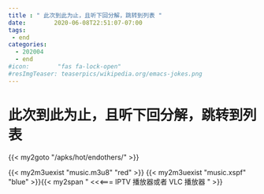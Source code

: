 ```yaml
---
title : " 此次到此为止，且听下回分解，跳转到列表 "
date:        2020-06-08T22:51:07-07:00
tags:
 - end
categories:
  - 202004
  - end
#icon:        "fas fa-lock-open"
#resImgTeaser: teaserpics/wikipedia.org/emacs-jokes.png
---
```



# 此次到此为止，且听下回分解，跳转到列表 

{{< my2goto "/apks/hot/endothers/" >}}


{{< my2m3uexist "music.m3u8" "red" >}} {{< my2m3uexist "music.xspf" "blue" >}}{{< my2span " <<<=== IPTV 播放器或者 VLC 播放器 " >}}
